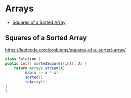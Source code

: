 # Arrays

+ [Squares of a Sorted Array](#squares-of-a-sorted-array)

[MDLink]: <>

## Squares of a Sorted Array

https://leetcode.com/problems/squares-of-a-sorted-array/

```java
class Solution {
public int[] sortedSquares(int[] A) {
    return Arrays.stream(A)
        .map(x -> x * x)
        .sorted()
        .toArray();
}
}
```

[Solution]: <>